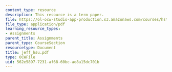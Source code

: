 ```yaml
---
content_type: resource
description: This resource is a term paper.
file: https://ol-ocw-studio-app-production.s3.amazonaws.com/courses/hst-525j-tumor-pathophysiology-and-transport-phenomena-fall-2005/562e58977231af6860bcae8a15dc701b_jeff_hsu.pdf
file_type: application/pdf
learning_resource_types:
- Assignments
parent_title: Assignments
parent_type: CourseSection
resourcetype: Document
title: jeff_hsu.pdf
type: OCWFile
uid: 562e5897-7231-af68-60bc-ae8a15dc701b
---
```

